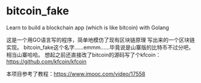 # bitcoin_fake
Learn to build a blockchain app (which is like bitcoin) with Golang

这是一个用GO语言写的程序，简单地模仿了现有区块链原理 写出来的一个区块链实现。
bitcoin_fake这个名字……emmm……毕竟说是山寨版的比特币不过分吧，相当山寨哈哈。
想起之前还直接改了bitcoin的源码写了个kfcoin：https://github.com/kfcoin/kfcoin

本项目参考了教程：https://www.imooc.com/video/17558
